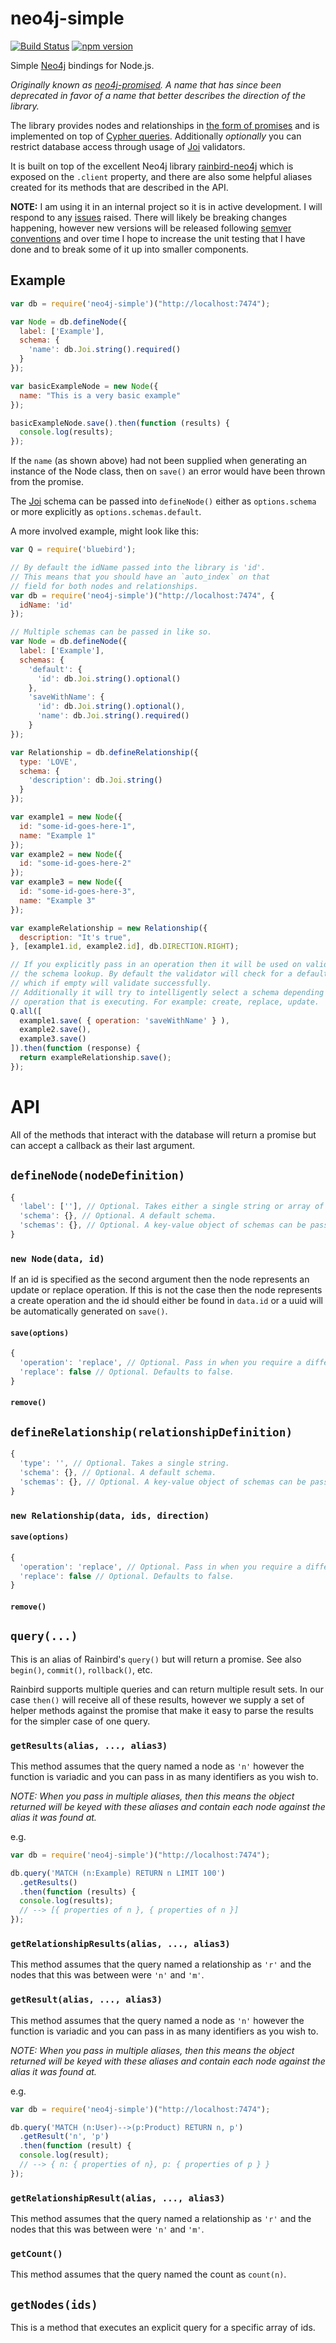 # neo4j-simple

[![Build Status](https://travis-ci.org/sebinsua/neo4j-simple.png)](https://travis-ci.org/sebinsua/neo4j-simple) [![npm version](https://badge.fury.io/js/neo4j-simple.svg)](https://npmjs.org/package/neo4j-simple)

Simple [Neo4j](http://neo4j.com/) bindings for Node.js.

*Originally known as [neo4j-promised](https://www.npmjs.com/package/neo4j-promised). A name that has since been deprecated in favor of a name that better describes the direction of the library.*

The library provides nodes and relationships in [the form of promises](https://github.com/petkaantonov/bluebird) and is implemented on top of [Cypher queries](http://neo4j.com/developer/cypher-query-language/). Additionally *optionally* you can restrict database access through usage of [Joi](https://github.com/hapijs/joi) validators.

It is built on top of the excellent Neo4j library [rainbird-neo4j](https://github.com/RainBirdAi/rainbird-neo4j) which is exposed on the `.client` property, and there are also some helpful aliases created for its methods that are described in the API.

**NOTE:** I am using it in an internal project so it is in active development. I will respond to any [issues](https://github.com/sebinsua/neo4j-simple/issues) raised. There will likely be breaking changes happening, however new versions will be released following [semver conventions](http://semver.org/) and over time I hope to increase the unit testing that I have done and to break some of it up into smaller components.

## Example

```javascript
var db = require('neo4j-simple')("http://localhost:7474");

var Node = db.defineNode({
  label: ['Example'],
  schema: {
    'name': db.Joi.string().required()
  }
});

var basicExampleNode = new Node({
  name: "This is a very basic example"
});

basicExampleNode.save().then(function (results) {
  console.log(results);
});
```

If the `name` (as shown above) had not been supplied when generating an instance of the Node class, then on `save()` an error would have been thrown from the promise.

The [Joi](https://github.com/hapijs/joi) schema can be passed into `defineNode()` either as `options.schema` or more explicitly as `options.schemas.default`.

A more involved example, might look like this:

```javascript
var Q = require('bluebird');

// By default the idName passed into the library is 'id'.
// This means that you should have an `auto_index` on that
// field for both nodes and relationships.
var db = require('neo4j-simple')("http://localhost:7474", {
  idName: 'id'
});

// Multiple schemas can be passed in like so.
var Node = db.defineNode({
  label: ['Example'],
  schemas: {
    'default': {
      'id': db.Joi.string().optional()
    },
    'saveWithName': {
      'id': db.Joi.string().optional(),
      'name': db.Joi.string().required()
    }
});

var Relationship = db.defineRelationship({
  type: 'LOVE',
  schema: {
    'description': db.Joi.string()
  }
});

var example1 = new Node({
  id: "some-id-goes-here-1",
  name: "Example 1"
});
var example2 = new Node({
  id: "some-id-goes-here-2"
});
var example3 = new Node({
  id: "some-id-goes-here-3",
  name: "Example 3"
});

var exampleRelationship = new Relationship({
  description: "It's true",
}, [example1.id, example2.id], db.DIRECTION.RIGHT);

// If you explicitly pass in an operation then it will be used on validate for
// the schema lookup. By default the validator will check for a default schema
// which if empty will validate successfully.
// Additionally it will try to intelligently select a schema depending on the
// operation that is executing. For example: create, replace, update.
Q.all([
  example1.save( { operation: 'saveWithName' } ),
  example2.save(),
  example3.save()
]).then(function (response) {
  return exampleRelationship.save();
});
```

# API

All of the methods that interact with the database will return a promise but can accept a callback as their last argument.

## `defineNode(nodeDefinition)`

```javascript
{
  'label': [''], // Optional. Takes either a single string or array of labels.
  'schema': {}, // Optional. A default schema.
  'schemas': {}, // Optional. A key-value object of schemas can be passed in.
}
```

### `new Node(data, id)`

If an id is specified as the second argument then the node represents an update or replace operation. If this is not the case then the node represents a create operation and the id should either be found in `data.id` or a uuid will be automatically generated on `save()`.

#### `save(options)`

```javascript
{
  'operation': 'replace', // Optional. Pass in when you require a different schema to be tested.
  'replace': false // Optional. Defaults to false.
}
```

#### `remove()`

## `defineRelationship(relationshipDefinition)`

```javascript
{
  'type': '', // Optional. Takes a single string.
  'schema': {}, // Optional. A default schema.
  'schemas': {}, // Optional. A key-value object of schemas can be passed in.
}
```

### `new Relationship(data, ids, direction)`

#### `save(options)`

```javascript
{
  'operation': 'replace', // Optional. Pass in when you require a different schema to be tested.
  'replace': false // Optional. Defaults to false.
}
```

#### `remove()`

## `query(...)`

This is an alias of Rainbird's `query()` but will return a promise. See also `begin()`, `commit()`, `rollback()`, etc.

Rainbird supports multiple queries and can return multiple result sets. In our case `then()` will receive all of these results, however we supply a set of helper methods against the promise that make it easy to parse the results for the simpler case of one query.

### `getResults(alias, ..., alias3)`

This method assumes that the query named a node as `'n'` however the function is variadic and you can pass in as many identifiers as you wish to.

*NOTE: When you pass in multiple aliases, then this means the object returned will be keyed with these aliases and contain each node against the alias it was found at.*

e.g.

```javascript
var db = require('neo4j-simple')("http://localhost:7474");

db.query('MATCH (n:Example) RETURN n LIMIT 100')
  .getResults()
  .then(function (results) {
  console.log(results);
  // --> [{ properties of n }, { properties of n }]
});
```

### `getRelationshipResults(alias, ..., alias3)`

This method assumes that the query named a relationship as `'r'` and the nodes that this was between were `'n'` and `'m'`.

### `getResult(alias, ..., alias3)`

This method assumes that the query named a node as `'n'` however the function is variadic and you can pass in as many identifiers as you wish to.

*NOTE: When you pass in multiple aliases, then this means the object returned will be keyed with these aliases and contain each node against the alias it was found at.*

e.g.

```javascript
var db = require('neo4j-simple')("http://localhost:7474");

db.query('MATCH (n:User)-->(p:Product) RETURN n, p')
  .getResult('n', 'p')
  .then(function (result) {
  console.log(result);
  // --> { n: { properties of n}, p: { properties of p } }
});
```

### `getRelationshipResult(alias, ..., alias3)`

This method assumes that the query named a relationship as `'r'` and the nodes that this was between were `'n'` and `'m'`.

### `getCount()`

This method assumes that the query named the count as `count(n)`.

## `getNodes(ids)`

This is a method that executes an explicit query for a specific array of ids.
